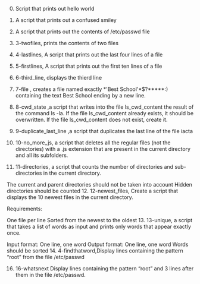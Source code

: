 0. Script that prints out hello world
1. A script that prints out a confused smiley
2. A script that prints out the contents of /etc/passwd file
3. 3-twofiles, prints the contents of two files
4. 4-lastlines, A script that prints out the last four lines of a file
5. 5-firstlines, A script that prints out the first ten lines of a file
6. 6-third_line, displays the thierd line
7. 7-file , creates a file named exactly \*\'Best School\'\*$\?\*\*\*\*\*:) containing the text Best School ending by a new line.


8. 8-cwd_state ,a script that writes into the file ls_cwd_content the result of the command ls -la. If the file ls_cwd_content already exists, it should be overwritten. If the file ls_cwd_content does not exist, create it.


9. 9-duplicate_last_line ,a script that duplicates the last line of the file iacta
10. 10-no_more_js, a script that deletes all the regular files (not the directories) with a .js extension that are present in the current directory and all its subfolders.
11. 11-directories, a script that counts the number of directories and sub-directories in the current directory.

The current and parent directories should not be taken into account
Hidden directories should be counted
12. 12-newest_files, Create a script that displays the 10 newest files in the current directory.

Requirements:

One file per line
Sorted from the newest to the oldest
13. 13-unique, a script that takes a list of words as input and prints only words that appear exactly once.

Input format: One line, one word
Output format: One line, one word
Words should be sorted
14. 4-findthatword,Display lines containing the pattern “root” from the file /etc/passwd


16. 16-whatsnext Display lines containing the pattern “root” and 3 lines after them in the file /etc/passwd.


